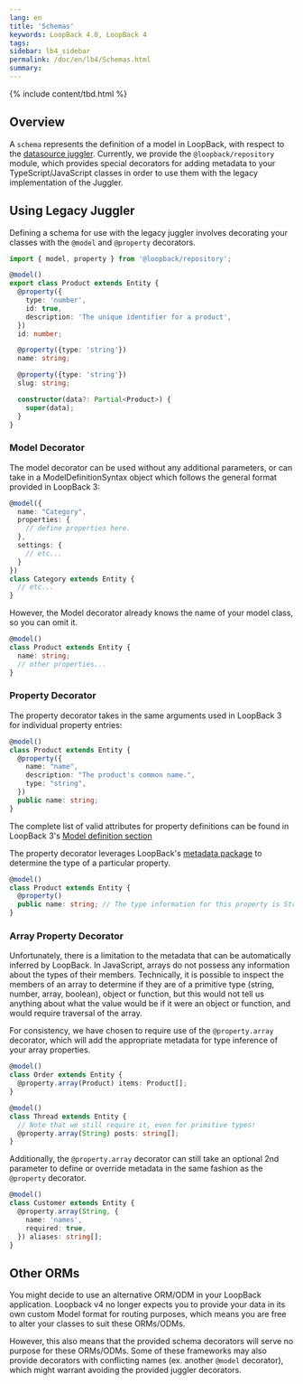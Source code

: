 ```yaml
---
lang: en
title: 'Schemas'
keywords: LoopBack 4.0, LoopBack 4
tags:
sidebar: lb4_sidebar
permalink: /doc/en/lb4/Schemas.html
summary:
---
```

{% include content/tbd.html %}

## Overview
A `schema` represents the definition of a model in LoopBack, with respect to
the [datasource juggler](https://github.com/strongloop/loopback-datasource-juggler).
Currently, we provide the `@loopback/repository` module, which provides special
decorators for adding metadata to your TypeScript/JavaScript
classes in order to use them with the legacy implementation of the Juggler.

## Using Legacy Juggler
Defining a schema for use with the legacy juggler involves decorating your
classes with the `@model` and `@property` decorators.

```ts
import { model, property } from '@loopback/repository';

@model()
export class Product extends Entity {
  @property({
    type: 'number',
    id: true,
    description: 'The unique identifier for a product',
  })
  id: number;

  @property({type: 'string'})
  name: string;

  @property({type: 'string'})
  slug: string;

  constructor(data?: Partial<Product>) {
    super(data);
  }
}
```

### Model Decorator
The model decorator can be used without any additional parameters, or can take
in a ModelDefinitionSyntax object which follows the general format provided in
LoopBack 3:
```ts
@model({
  name: "Category",
  properties: {
    // define properties here.
  },
  settings: {
    // etc...
  }
})
class Category extends Entity {
  // etc...
}
```

However, the Model decorator already knows the name of your model class, so you
can omit it.
```ts
@model()
class Product extends Entity {
  name: string;
  // other properties...
}
```

### Property Decorator
The property decorator takes in the same arguments used in LoopBack 3 for
individual property entries:
```ts
@model()
class Product extends Entity {
  @property({
    name: "name",
    description: "The product's common name.",
    type: "string",
  })
  public name: string;
}
```

The complete list of valid attributes for property definitions can be found in
LoopBack 3's [Model definition section](https://loopback.io/doc/en/lb3/Model-definition-JSON-file.html#properties)

<!-- NOTE(kjdelisle): Until we have a metadata docs section, link to the
package in the repository. -->
The property decorator leverages LoopBack's [metadata package](https://github.com/strongloop/loopback-next/tree/master/packages/metadata)
to determine the type of a particular property.

```ts
@model()
class Product extends Entity {
  @property()
  public name: string; // The type information for this property is String.
}
```

### Array Property Decorator

Unfortunately, there is a limitation to the metadata that can be automatically
inferred by LoopBack. In JavaScript, arrays do not possess any information about
the types of their members. Technically, it is possible to inspect the
members of an array to determine if they are of a primitive type
(string, number, array, boolean), object or function, but this would not tell us
anything about what the value would be if it were an object or function, and
would require traversal of the array.

For consistency, we have chosen to require use of the `@property.array`
decorator, which will add the appropriate metadata for type inference of
your array properties.

```ts
@model()
class Order extends Entity {
  @property.array(Product) items: Product[];
}

@model()
class Thread extends Entity {
  // Note that we still require it, even for primitive types!
  @property.array(String) posts: string[];
}
```

Additionally, the `@property.array` decorator can still take an optional 2nd
parameter to define or override metadata in the same fashion as the `@property`
decorator.
```ts
@model()
class Customer extends Entity {
  @property.array(String, {
    name: 'names',
    required: true,
  }) aliases: string[];
}
```

## Other ORMs
You might decide to use an alternative ORM/ODM in your LoopBack application.
Loopback v4 no longer expects you to provide your data in its own custom Model
format for routing purposes, which means you are free to alter your classes
to suit these ORMs/ODMs.

However, this also means that the provided schema decorators will serve no
purpose for these ORMs/ODMs. Some of these frameworks may also provide
decorators with conflicting names (ex. another `@model` decorator), which might
warrant avoiding the provided juggler decorators.

